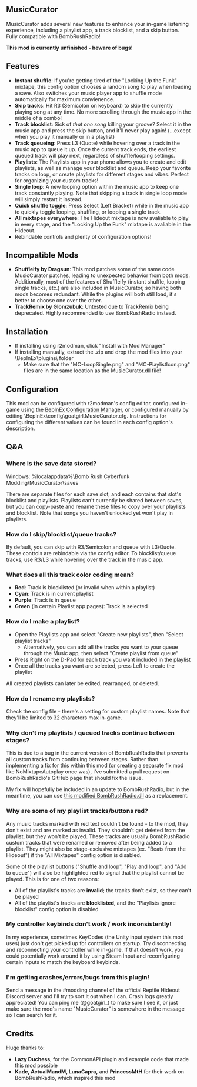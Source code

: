 ## MusicCurator
MusicCurator adds several new features to enhance your in-game listening experience, including a playlist app, a track blocklist, and a skip button. Fully compatible with BombRushRadio!

**This mod is currently unfinished - beware of bugs!**

## Features
- **Instant shuffle**: If you're getting tired of the "Locking Up the Funk" mixtape, this config option chooses a random song to play when loading a save. Also switches your music player app to shuffle mode automatically for maximum convienence. 
- **Skip tracks**: Hit R3 (Semicolon on keyboard) to skip the currently playing song at any time. No more scrolling through the music app in the middle of a combo!
- **Track blocklist**: Sick of *that one song* killing your groove? Select it in the music app and press the skip button, and it'll never play again! (...except when you play it manually or in a playlist)
- **Track queueing**: Press L3 (Quote) while hovering over a track in the music app to queue it up. Once the current track ends, the earliest queued track will play next, regardless of shuffle/looping settings.
- **Playlists**: The Playlists app in your phone allows you to create and edit playlists, as well as manage your blocklist and queue. Keep your favorite tracks on loop, or create playlists for different stages and vibes. Perfect for organizing your custom tracks!
- **Single loop**: A new looping option within the music app to keep one track constantly playing. Note that skipping a track in single loop mode will simply restart it instead. 
- **Quick shuffle toggle**: Press Select (Left Bracket) while in the music app to quickly toggle looping, shuffling, or looping a single track.
- **All mixtapes everywhere**: The Hideout mixtape is now avaliable to play in every stage, and the "Locking Up the Funk" mixtape is avaliable in the Hideout. 
- Rebindable controls and plenty of configuration options!

## Incompatible Mods
- **Shuffleify by Dragsun**: This mod patches some of the same code MusicCurator patches, leading to unexpected behavior from both mods. Additionally, most of the features of Shuffleify (instant shuffle, looping single tracks, etc.) are also included in MusicCurator, so having both mods becomes redundant. While the plugins will both still load, it's better to choose one over the other.
- **TrackRemix by Glomzubuk**: Untested due to TrackRemix being deprecated. Highly recommended to use BombRushRadio instead.

## Installation
- If installing using r2modman, click "Install with Mod Manager"
- If installing manually, extract the .zip and drop the mod files into your \BepInEx\plugins\ folder
	- Make sure that the "MC-LoopSingle.png" and "MC-PlaylistIcon.png" files are in the same location as the MusicCurator.dll file!

## Configuration
This mod can be configured with r2modman's config editor, configured in-game using the [BepInEx Configuration Manager](https://github.com/BepInEx/BepInEx.ConfigurationManager), or configured manually by editing \BepInEx\config\goatgirl.MusicCurator.cfg. Instructions for configuring the different values can be found in each config option's description.

## Q&A
### Where is the save data stored?
Windows: %localappdata%\Bomb Rush Cyberfunk Modding\MusicCurator\saves

There are separate files for each save slot, and each contains that slot's blocklist and playlists. Playlists can't currently be shared between saves, but you can copy-paste and rename these files to copy over your playlists and blocklist. Note that songs you haven't unlocked yet won't play in playlists.   

### How do I skip/blocklist/queue tracks?
By default, you can skip with R3/Semicolon and queue with L3/Quote. These controls are rebindable via the config editor. To blocklist/queue tracks, use R3/L3 while hovering over the track in the music app.  

### What does all this track color coding mean?
- **Red**: Track is blocklisted (or invalid when within a playlist)
- **Cyan**: Track is in current playlist
- **Purple**: Track is in queue
- **Green** (in certain Playlist app pages): Track is selected 

### How do I make a playlist?
- Open the Playlists app and select "Create new playlists", then "Select playlist tracks"
    - Alternatively, you can add all the tracks you want to your queue through the Music app, then select "Create playlist from queue"
- Press Right on the D-Pad for each track you want included in the playlist
- Once all the tracks you want are selected, press Left to create the playlist   

All created playlists can later be edited, rearranged, or deleted.

### How do I rename my playlists?
Check the config file - there's a setting for custom playlist names. Note that they'll be limited to 32 characters max in-game. 

### Why don't my playlists / queued tracks continue between stages?
This is due to a bug in the current version of BombRushRadio that prevents all custom tracks from continuing between stages. Rather than implementing a fix for this within this mod (or creating a separate fix mod like NoMixtapeAutoplay once was), I've submitted a pull request on BombRushRadio's GitHub page that should fix the issue.   

My fix will hopefully be included in an update to BombRushRadio, but in the meantime, you can use [this modified BombRushRadio.dll](https://github.com/scoopds/BombRushRadio/releases/tag/1.7) as a replacement.   

### Why are some of my playlist tracks/buttons red?
Any music tracks marked with red text couldn't be found - to the mod, they don't exist and are marked as invalid. They shouldn't get deleted from the playlist, but they won't be played. These tracks are usually BombRushRadio custom tracks that were renamed or removed after being added to a playlist. They might also be stage-exclusive mixtapes (ex. "Beats from the Hideout") if the "All Mixtapes" config option is disabled.

Some of the playlist buttons ("Shuffle and loop", "Play and loop", and "Add to queue") will also be highlighted red to signal that the playlist cannot be played. This is for one of two reasons:
- All of the playlist's tracks are **invalid**; the tracks don't exist, so they can't be played
- All of the playlist's tracks are **blocklisted**, and the "Playlists ignore blocklist" config option is disabled

### My controller keybinds don't work / work inconsistently!
In my experience, sometimes KeyCodes (the Unity input system this mod uses) just don't get picked up for controllers on startup. Try disconnecting and reconnecting your controller while in-game. If that doesn't work, you could potentially work around it by using Steam Input and reconfiguring certain inputs to match the keyboard keybinds.   

### I'm getting crashes/errors/bugs from this plugin!
Send a message in the #modding channel of the official Reptile Hideout Discord server and I'll try to sort it out when I can. Crash logs greatly appreciated! You can ping me (@goatgirl_) to make sure I see it, or just make sure the mod's name "MusicCurator" is somewhere in the message so I can search for it. 

## Credits
Huge thanks to:
- **Lazy Duchess**, for the CommonAPI plugin and example code that made this mod possible
- **Kade, ActualMandM, LunaCapra,** and **PrincessMtH** for their work on BombRushRadio, which inspired this mod
